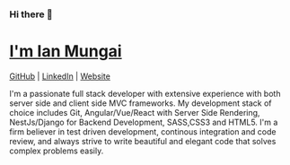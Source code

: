 ### Hi there 👋
# [I'm Ian Mungai](mailto:iansam74@gmail.com)

[GitHub](https://github.com/iansamz) | [LinkedIn](https://www.linkedin.com/in/ian-sam-mungai-661212124/) | [Website](https://otherside.co.ke)


I'm a passionate full stack developer with extensive experience with both server side and
client side MVC frameworks. My development stack of choice includes Git, Angular/Vue/React with Server Side Rendering,
NestJs/Django for Backend Development, SASS,CSS3 and HTML5. I'm a firm believer in test driven development, continous 
integration and code review, and always strive to write beautiful and elegant code that solves
complex problems easily.
